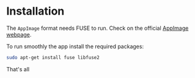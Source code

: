 # Installation

The `AppImage` format needs FUSE to run. Check on the official [AppImage webpage](https://docs.appimage.org/user-guide/troubleshooting/fuse.html#id1).

To run smoothly the app install the required packages:

```sh
sudo apt-get install fuse libfuse2
```

That's all